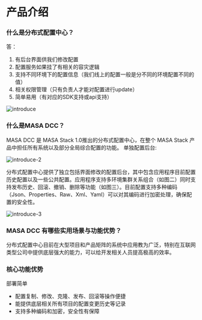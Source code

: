 # 产品介绍

### 什么是分布式配置中心？

答：
1. 有后台界面供我们修改配置
2. 配置服务如果挂了有相关的容灾逻辑
3. 支持不同环境下的配置信息（我们线上的配置一般是分不同的环境配置不同的值）
4. 相关权限管理（只有负责人才能对配置进行update）
5. 简单易用（有对应的SDK支持或api支持）
 
![introduce](http://cdn.masastack.com/stack/doc/dcc/introduce.png)

### 什么是MASA DCC？

 MASA DCC 是 MASA Stack 1.0推出的分布式配置中心，在整个 MASA Stack 产品中担任所有系统以及部分全局综合配置的功能。
单独配置后台:

![introduce-2](http://cdn.masastack.com/stack/doc/dcc/introduce-2.png) 

分布式配置中心提供了独立包括界面修改的配置后台，其中包含应用程序目前配置历史配置以及一些公共配置。应用程序支持多环境集群关系组合（如图二）同时支持发布历史、回滚、撤销、删除等功能（如图三）。目前配置支持多种编码（Json、Properties、Raw、Xml、Yaml）可以对其编码进行加密处理，确保配置的安全性。
   
![introduce-3](http://cdn.masastack.com/stack/doc/dcc/introduce-3.png)

### MASA DCC 有哪些实用场景与功能优势？

分布式配置中心目前在大型项目和产品矩阵的系统中应用教为广泛，特别在互联网类型公司中提供底层强大的能力，可以给开发相关人员提高极高的效率。

### 核心功能优势

 部署简单

- 配置复制、修改、克隆、发布、回滚等操作便捷
- 能提供底层相关所有项目的配置变更历史等记录
- 支持多种编码和加密，安全性有保障